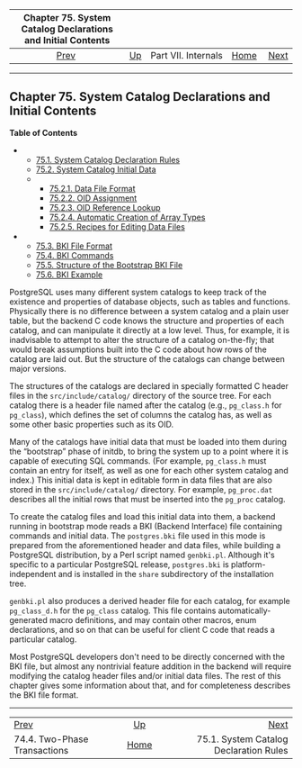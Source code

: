 <!--?xml version="1.0" encoding="UTF-8" standalone="no"?-->

| Chapter 75. System Catalog Declarations and Initial Contents |                                            |                     |                                                       |                                                                                    |
| :----------------------------------------------------------: | :----------------------------------------- | :-----------------: | ----------------------------------------------------: | ---------------------------------------------------------------------------------: |
|    [Prev](two-phase.html "74.4. Two-Phase Transactions")     | [Up](internals.html "Part VII. Internals") | Part VII. Internals | [Home](index.html "PostgreSQL 17devel Documentation") |  [Next](system-catalog-declarations.html "75.1. System Catalog Declaration Rules") |

***

## Chapter 75. System Catalog Declarations and Initial Contents

**Table of Contents**

*   *   [75.1. System Catalog Declaration Rules](system-catalog-declarations.html)
    *   [75.2. System Catalog Initial Data](system-catalog-initial-data.html)

    <!---->

    *   *   [75.2.1. Data File Format](system-catalog-initial-data.html#SYSTEM-CATALOG-INITIAL-DATA-FORMAT)
        *   [75.2.2. OID Assignment](system-catalog-initial-data.html#SYSTEM-CATALOG-OID-ASSIGNMENT)
        *   [75.2.3. OID Reference Lookup](system-catalog-initial-data.html#SYSTEM-CATALOG-OID-REFERENCES)
        *   [75.2.4. Automatic Creation of Array Types](system-catalog-initial-data.html#SYSTEM-CATALOG-AUTO-ARRAY-TYPES)
        *   [75.2.5. Recipes for Editing Data Files](system-catalog-initial-data.html#SYSTEM-CATALOG-RECIPES)

*   *   [75.3. BKI File Format](bki-format.html)
    *   [75.4. BKI Commands](bki-commands.html)
    *   [75.5. Structure of the Bootstrap BKI File](bki-structure.html)
    *   [75.6. BKI Example](bki-example.html)

PostgreSQL uses many different system catalogs to keep track of the existence and properties of database objects, such as tables and functions. Physically there is no difference between a system catalog and a plain user table, but the backend C code knows the structure and properties of each catalog, and can manipulate it directly at a low level. Thus, for example, it is inadvisable to attempt to alter the structure of a catalog on-the-fly; that would break assumptions built into the C code about how rows of the catalog are laid out. But the structure of the catalogs can change between major versions.

The structures of the catalogs are declared in specially formatted C header files in the `src/include/catalog/` directory of the source tree. For each catalog there is a header file named after the catalog (e.g., `pg_class.h` for `pg_class`), which defines the set of columns the catalog has, as well as some other basic properties such as its OID.

Many of the catalogs have initial data that must be loaded into them during the “bootstrap” phase of initdb, to bring the system up to a point where it is capable of executing SQL commands. (For example, `pg_class.h` must contain an entry for itself, as well as one for each other system catalog and index.) This initial data is kept in editable form in data files that are also stored in the `src/include/catalog/` directory. For example, `pg_proc.dat` describes all the initial rows that must be inserted into the `pg_proc` catalog.

To create the catalog files and load this initial data into them, a backend running in bootstrap mode reads a BKI (Backend Interface) file containing commands and initial data. The `postgres.bki` file used in this mode is prepared from the aforementioned header and data files, while building a PostgreSQL distribution, by a Perl script named `genbki.pl`. Although it's specific to a particular PostgreSQL release, `postgres.bki` is platform-independent and is installed in the `share` subdirectory of the installation tree.

`genbki.pl` also produces a derived header file for each catalog, for example `pg_class_d.h` for the `pg_class` catalog. This file contains automatically-generated macro definitions, and may contain other macros, enum declarations, and so on that can be useful for client C code that reads a particular catalog.

Most PostgreSQL developers don't need to be directly concerned with the BKI file, but almost any nontrivial feature addition in the backend will require modifying the catalog header files and/or initial data files. The rest of this chapter gives some information about that, and for completeness describes the BKI file format.

***

|                                                        |                                                       |                                                                                    |
| :----------------------------------------------------- | :---------------------------------------------------: | ---------------------------------------------------------------------------------: |
| [Prev](two-phase.html "74.4. Two-Phase Transactions")  |       [Up](internals.html "Part VII. Internals")      |  [Next](system-catalog-declarations.html "75.1. System Catalog Declaration Rules") |
| 74.4. Two-Phase Transactions                           | [Home](index.html "PostgreSQL 17devel Documentation") |                                             75.1. System Catalog Declaration Rules |

